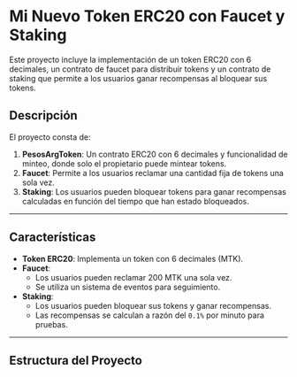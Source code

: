 # Mi Nuevo Token ERC20 con Faucet y Staking

Este proyecto incluye la implementación de un token ERC20 con 6 decimales, un contrato de faucet para distribuir tokens y un contrato de staking que permite a los usuarios ganar recompensas al bloquear sus tokens.

## Descripción

El proyecto consta de:

1. **PesosArgToken**: Un contrato ERC20 con 6 decimales y funcionalidad de minteo, donde solo el propietario puede mintear tokens.
2. **Faucet**: Permite a los usuarios reclamar una cantidad fija de tokens una sola vez.
3. **Staking**: Los usuarios pueden bloquear tokens para ganar recompensas calculadas en función del tiempo que han estado bloqueados.

---

## Características

- **Token ERC20**: Implementa un token con 6 decimales (MTK).
- **Faucet**:
  - Los usuarios pueden reclamar 200 MTK una sola vez.
  - Se utiliza un sistema de eventos para seguimiento.
- **Staking**:
  - Los usuarios pueden bloquear sus tokens y ganar recompensas.
  - Las recompensas se calculan a razón del `0.1%` por minuto para pruebas.

---

## Estructura del Proyecto

